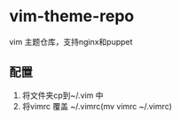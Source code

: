 # vim-theme-repo
vim 主题仓库，支持nginx和puppet

## 配置
1. 将文件夹cp到~/.vim 中
2. 将vimrc 覆盖 ~/.vimrc(mv vimrc ~/.vimrc)

